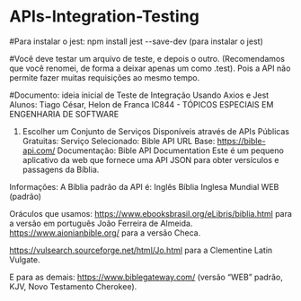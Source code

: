 # APIs-Integration-Testing

#Para instalar o jest:
npm install jest --save-dev (para instalar o jest)

#Você deve testar um arquivo de teste, e depois o outro. (Recomendamos que você renomei, de forma a deixar apenas um como .test). Pois a API não permite fazer muitas requisições ao mesmo tempo.



#Documento: ideia inicial de Teste de Integração Usando Axios e Jest
Alunos: Tiago César, Helon de Franca
IC844 - TÓPICOS ESPECIAIS EM ENGENHARIA DE SOFTWARE

1. Escolher um Conjunto de Serviços Disponíveis através de APIs Públicas Gratuitas:
   Serviço Selecionado: Bible API
   URL Base: https://bible-api.com/
   Documentação: Bible API Documentation
        Este é um pequeno aplicativo da web que fornece uma API JSON para obter versículos e passagens da Bíblia.

Informações:
A Bíblia padrão da API é:
  Inglês
  Bíblia Inglesa Mundial WEB (padrão)


Oráculos que usamos:
 https://www.ebooksbrasil.org/eLibris/biblia.html para a versão em português João Ferreira de Almeida.
https://www.aionianbible.org/ para a versão Checa.

https://vulsearch.sourceforge.net/html/Jo.html para a Clementine Latin Vulgate.

E para as demais:
https://www.biblegateway.com/ (versão “WEB” padrão,  KJV, Novo Testamento Cherokee).



